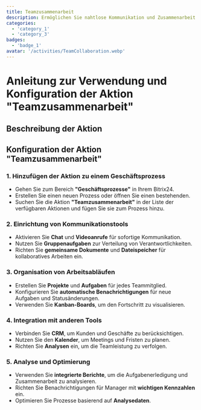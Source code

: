 ```yaml
---
title: Teamzusammenarbeit
description: Ermöglichen Sie nahtlose Kommunikation und Zusammenarbeit in Ihrem Team.
categories: 
  - 'category_1'
  - 'category_3'
badges: 
  - 'badge_1'
avatar: '/activities/TeamCollaboration.webp'
---
```


# Anleitung zur Verwendung und Konfiguration der Aktion "Teamzusammenarbeit"

## Beschreibung der Aktion

## **Konfiguration der Aktion "Teamzusammenarbeit"**

### 1. Hinzufügen der Aktion zu einem Geschäftsprozess
- Gehen Sie zum Bereich **"Geschäftsprozesse"** in Ihrem Bitrix24.
- Erstellen Sie einen neuen Prozess oder öffnen Sie einen bestehenden.
- Suchen Sie die Aktion **"Teamzusammenarbeit"** in der Liste der verfügbaren Aktionen und fügen Sie sie zum Prozess hinzu.

### 2. Einrichtung von Kommunikationstools
- Aktivieren Sie **Chat** und **Videoanrufe** für sofortige Kommunikation.
- Nutzen Sie **Gruppenaufgaben** zur Verteilung von Verantwortlichkeiten.
- Richten Sie **gemeinsame Dokumente** und **Dateispeicher** für kollaboratives Arbeiten ein.

### 3. Organisation von Arbeitsabläufen
- Erstellen Sie **Projekte** und **Aufgaben** für jedes Teammitglied.
- Konfigurieren Sie **automatische Benachrichtigungen** für neue Aufgaben und Statusänderungen.
- Verwenden Sie **Kanban-Boards**, um den Fortschritt zu visualisieren.

### 4. Integration mit anderen Tools
- Verbinden Sie **CRM**, um Kunden und Geschäfte zu berücksichtigen.
- Nutzen Sie den **Kalender**, um Meetings und Fristen zu planen.
- Richten Sie **Analysen** ein, um die Teamleistung zu verfolgen.

### 5. Analyse und Optimierung
- Verwenden Sie **integrierte Berichte**, um die Aufgabenerledigung und Zusammenarbeit zu analysieren.
- Richten Sie Benachrichtigungen für Manager mit **wichtigen Kennzahlen** ein.
- Optimieren Sie Prozesse basierend auf **Analysedaten**.
